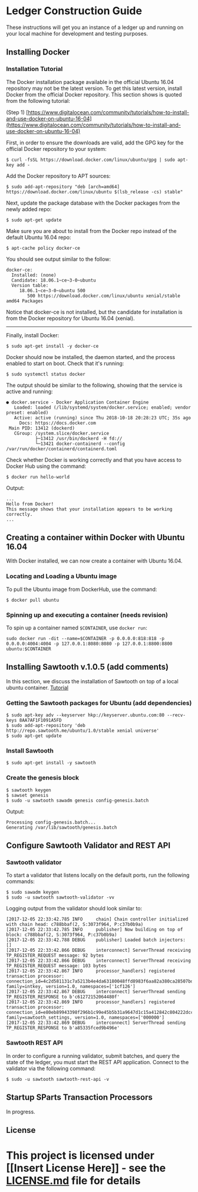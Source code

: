 # Ledger Construction Guide

These instructions will get you an instance of a ledger up and running on your local machine for development and testing purposes. 

## Installing Docker 


### Installation Tutorial

The Docker installation package available in the official Ubuntu 16.04 repository may not be the latest version. To get this latest version, install Docker from the official Docker repository. This section shows is quoted from the following tutorial: 

(Step 1) [https://www.digitalocean.com/community/tutorials/how-to-install-and-use-docker-on-ubuntu-16-04](https://www.digitalocean.com/community/tutorials/how-to-install-and-use-docker-on-ubuntu-16-04)

First, in order to ensure the downloads are valid, add the GPG key for the official Docker repository to your system:

```
$ curl -fsSL https://download.docker.com/linux/ubuntu/gpg | sudo apt-key add -
```

Add the Docker repository to APT sources:

```
$ sudo add-apt-repository "deb [arch=amd64] https://download.docker.com/linux/ubuntu $(lsb_release -cs) stable"
```

Next, update the package database with the Docker packages from the newly added repo:

```
$ sudo apt-get update
```



Make sure you are about to install from the Docker repo instead of the default Ubuntu 16.04 repo:

```
$ apt-cache policy docker-ce
```

You should see output similar to the follow:

```
docker-ce:
  Installed: (none)
  Candidate: 18.06.1~ce~3-0~ubuntu
  Version table:
     18.06.1~ce~3-0~ubuntu 500
        500 https://download.docker.com/linux/ubuntu xenial/stable amd64 Packages
```

Notice that docker-ce is not installed, but the candidate for installation is from the Docker repository for Ubuntu 16.04 (xenial).

---

Finally, install Docker:

```
$ sudo apt-get install -y docker-ce
```

Docker should now be installed, the daemon started, and the process enabled to start on boot. Check that it's running:

```
$ sudo systemctl status docker
```

The output should be similar to the following, showing that the service is active and running:

```
● docker.service - Docker Application Container Engine
   Loaded: loaded (/lib/systemd/system/docker.service; enabled; vendor preset: enabled)
   Active: active (running) since Thu 2018-10-18 20:28:23 UTC; 35s ago
     Docs: https://docs.docker.com
 Main PID: 13412 (dockerd)
   CGroup: /system.slice/docker.service
           ├─13412 /usr/bin/dockerd -H fd://
           └─13421 docker-containerd --config /var/run/docker/containerd/containerd.toml
```

Check whether Docker is working correctly and that you have access to Docker Hub using the command:

```
$ docker run hello-world
```

Output:

```
...
Hello from Docker!
This message shows that your installation appears to be working correctly.
...
```



## Creating a container within Docker with Ubuntu 16.04

With Docker installed, we can now create a container with Ubuntu 16.04.

### Locating and Loading a Ubuntu image

To pull the Ubuntu image from DockerHub, use the command:

```
$ docker pull ubuntu
```

### Spinning up and executing a container (needs revision)

To spin up a container named `$CONTAINER`, use `docker run`:


<!--## Install and load Ubuntu Image
sudo docker pull sameerfarooq/sparts-test:$CONTAINER 

echo "spinning up containter: $CONTAINER..."-->

```
sudo docker run -dit --name=$CONTAINER -p 0.0.0.0:818:818 -p 0.0.0.0:4004:4004 -p 127.0.0.1:8080:8080 -p 127.0.0.1:8800:8800 ubuntu:$CONTAINER 
```

<!--sudo docker exec -it $CONTAINER /project/sparts_ledger.sh

echo "Waiting for container to intialize..."
sleep 10s
echo "Sending test ping request to container..."
curl -i http://0.0.0.0:818/ledger/api/v1/ping
echo
echo "Creating initial user (bootstrapping first user)..."
## Need to initialize the very first user (only one time via register_init command).
sudo docker exec -ti $CONTAINER sh -c "user register_init 02be88bd24003b714a731566e45d24bf68f89ede629ae6f0aa5ce33baddc2a0515 johndoe john.doe@windriver.com allow admin"-->


## Installing Sawtooth v.1.0.5 (add comments)

In this section, we discuss the installation of Sawtooth on top of a local ubuntu container. [Tutorial](https://sawtooth.hyperledger.org/docs/core/releases/1.0/app_developers_guide/ubuntu.html)

### Getting the Sawtooth packages for Ubuntu (add dependencies)

```
$ sudo apt-key adv --keyserver hkp://keyserver.ubuntu.com:80 --recv-keys 8AA7AF1F1091A5FD
$ sudo add-apt-repository 'deb http://repo.sawtooth.me/ubuntu/1.0/stable xenial universe'
$ sudo apt-get update
```

### Install Sawtooth

```
$ sudo apt-get install -y sawtooth
```

### Create the genesis block

```
$ sawtooth keygen
$ sawset genesis
$ sudo -u sawtooth sawadm genesis config-genesis.batch
```

Output:

```
Processing config-genesis.batch...
Generating /var/lib/sawtooth/genesis.batch
```

## Configure Sawtooth Validator and REST API


### Sawtooth validator

To start a validator that listens locally on the default ports, run the following commands:


```
$ sudo sawadm keygen
$ sudo -u sawtooth sawtooth-validator -vv
```

Logging output from the validator should look similar to:

```
[2017-12-05 22:33:42.785 INFO     chain] Chain controller initialized with chain head: c788bbaf(2, S:3073f964, P:c37b0b9a)
[2017-12-05 22:33:42.785 INFO     publisher] Now building on top of block: c788bbaf(2, S:3073f964, P:c37b0b9a)
[2017-12-05 22:33:42.788 DEBUG    publisher] Loaded batch injectors: []
[2017-12-05 22:33:42.866 DEBUG    interconnect] ServerThread receiving TP_REGISTER_REQUEST message: 92 bytes
[2017-12-05 22:33:42.866 DEBUG    interconnect] ServerThread receiving TP_REGISTER_REQUEST message: 103 bytes
[2017-12-05 22:33:42.867 INFO     processor_handlers] registered transaction processor: connection_id=4c2d581131c7a5213b4e4da63180048ffd8983f6aa82a380ca28507bd3a96d40027a797c2ee59d029e42b7b1b4cc47063da421616cf30c09e79e33421abba673, family=intkey, version=1.0, namespaces=['1cf126']
[2017-12-05 22:33:42.867 DEBUG    interconnect] ServerThread sending TP_REGISTER_RESPONSE to b'c61272152064480f'
[2017-12-05 22:33:42.869 INFO     processor_handlers] registered transaction processor: connection_id=e80eb89943398f296b1c99e45b5b31a9647d1c15a412842c804222dcc0e3f3a3045b6947bab06f42c5f79acdcde91be440d0710294a2b85bd85f12ecbd52124e, family=sawtooth_settings, version=1.0, namespaces=['000000']
[2017-12-05 22:33:42.869 DEBUG    interconnect] ServerThread sending TP_REGISTER_RESPONSE to b'a85335fced9b496e'
```

### Sawtooth REST API
In order to configure a running validator, submit batches, and query the state of the ledger, you must start the REST API application. Connect to the validator via the following command:

```
$ sudo -u sawtooth sawtooth-rest-api -v
```

## Startup SParts Transaction Processors

In progress.


## License

This project is licensed under **[[Insert License Here]]** - see the [LICENSE.md](LICENSE.md) file for details
=======
